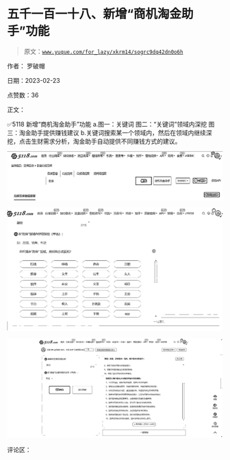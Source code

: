 # 五千一百一十八、新增“商机淘金助手”功能

> 原文：[`www.yuque.com/for_lazy/xkrm14/sogrc9dq42dn0o6h`](https://www.yuque.com/for_lazy/xkrm14/sogrc9dq42dn0o6h)

作者： 罗破帽

日期：2023-02-23

点赞数：36

正文：

✅5118 新增“商机淘金助手”功能 a.图一：关键词 图二：“关键词”领域内深挖 图三：淘金助手提供赚钱建议 b.关键词搜索某一个领域内，然后在领域内继续深挖，点击生财需求分析，淘金助手自动提供不同赚钱方式的建议。

![](img/8e6af11bbe9c6f29647e4e8b4dd1ebb4.png)  

![](img/30f378b2548290176087762873dfd08f.png)  

![](img/bbd2046675a417c02a5f2bc77c06b4d9.png)

评论区：

